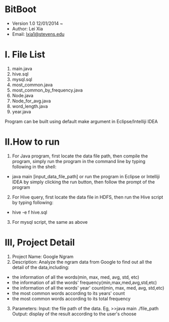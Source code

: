 BitBoot
=======
*  Version 1.0 12/01/2014 ~
*  Author: Lei Xia
*  Email: lxia1@stevens.edu

I. File List
============
1. main.java
2. hive.sql
3. mysql.sql
4. most_common.java
5. most_common_by_frequency.java
6. Node.java
7. Node_for_avg.java
8. word_length.java
9. year.java

Program can be built using default make argument in Eclipse/Intelliji IDEA

II.How to run
=============
1. For Java program, first locate the data file path, then compile the program,
simply run the program in the command line by typing following in the shell:
 * java main [input_data_file_path]
or run the program in Eclipse or Intelliji IDEA by simply clicking the run button, then
follow the prompt of the program
2. For Hive query, first locate the data file in HDFS, then run the Hive script by
typing following:
 * hive -e f hive.sql
3. For mysql script, the same as above

III, Project Detail
===================
1. Project Name: Google Ngram
2. Description: Analyze the ngram data from Google to find out all the detail of the data,including:
  *  the information of all the words(min, max, med, avg, std, etc)
  *  the information of all the words' frequency(min,max,med,avg,std,etc)
  *  the information of all the words' year' count(min, max, med, avg, std,etc)
  *  the most common words according to its years' count
  *  the most common words according to its total frequency

3. Parameters:
Input: the file path of the data. Eg, >>java main ./file_path
Output: display of the result according to the user's choose


